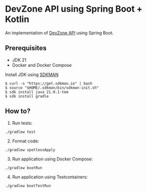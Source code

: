 # DevZone API using Spring Boot + Kotlin
An implementation of [DevZone API](https://github.com/fullstack-devzone/fullstack-devzone) using Spring Boot.

## Prerequisites
* JDK 21
* Docker and Docker Compose

Install JDK using [SDKMAN](https://sdkman.io/)

```shell
$ curl -s "https://get.sdkman.io" | bash
$ source "$HOME/.sdkman/bin/sdkman-init.sh"
$ sdk install java 21.0.1-tem
$ sdk install gradle
```

## How to?

1. Run tests:

```shell
./gradlew test
```

2. Format code:

```shell
./gradlew spotlessApply
```

3. Run application using Docker Compose:

```shell
./gradlew bootRun
```

4. Run application using Testcontainers:

```shell
./gradlew bootTestRun
```